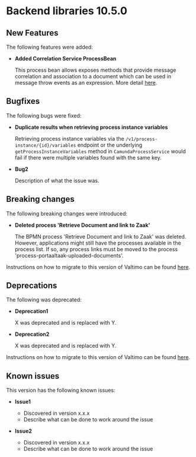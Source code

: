 # Backend libraries 10.5.0

## New Features

The following features were added:

* **Added Correlation Service ProcessBean**

  This process bean allows exposes methods that provide message correlation and association to a document
  which can be used in message throw events as an expression.
  More detail [here](/using-valtimo/process/correlating-messages.md).

## Bugfixes

The following bugs were fixed:

* **Duplicate results when retrieving process instance variables**

  Retrieving process instance variables via the `/v1/process-instance/{id}/variables` endpoint or the underlying
  `getProcessInstanceVariables` method in `CamundaProcessService` would fail if there were multiple variables found
  with the same key.

* **Bug2**

  Description of what the issue was.

## Breaking changes

The following breaking changes were introduced:

* **Deleted process 'Retrieve Document and link to Zaak'**

  The BPMN process 'Retrieve Document and link to Zaak' was deleted. However, applications might still have the
  processes available in the process list. If so, any process links must be moved to the process
  'process-portaaltaak-uploaded-documents'.

Instructions on how to migrate to this version of Valtimo can be found [here](migration.md).

## Deprecations

The following was deprecated:

* **Deprecation1**

  X was deprecated and is replaced with Y.

* **Deprecation2**

  X was deprecated and is replaced with Y.

Instructions on how to migrate to this version of Valtimo can be found [here](migration.md).

## Known issues

This version has the following known issues:

* **Issue1**
  * Discovered in version x.x.x
  * Describe what can be done to work around the issue

* **Issue2**
  * Discovered in version x.x.x
  * Describe what can be done to work around the issue
